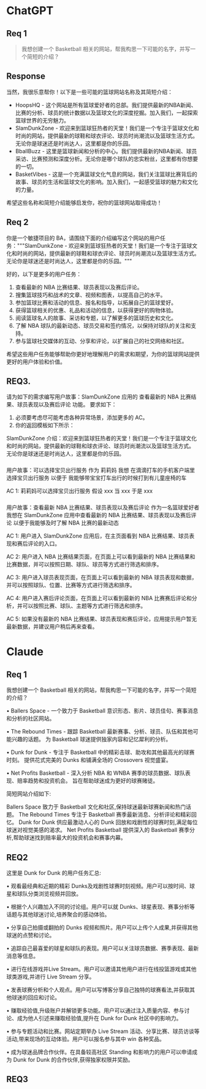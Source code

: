# ChatGPT

## Req 1

> 我想创建一个 Basketball 相关的网站，帮我构思一下可能的名字，并写一个简短的介绍？

## Response

当然，我很乐意帮你！以下是一些可能的篮球网站名称及其简短介绍：

- HoopsHQ - 这个网站是所有篮球爱好者的总部。我们提供最新的NBA新闻、比赛的分析、球员的统计数据以及篮球文化的深度挖掘。加入我们，一起探索篮球世界的无穷魅力。
- SlamDunkZone - 欢迎来到篮球狂热者的天堂！我们是一个专注于篮球文化和时尚的网站，提供最新的球鞋和球衣评论、球员时尚潮流以及篮球生活方式。无论你是球迷还是时尚达人，这里都是你的乐园。
- BballBuzz - 这里是篮球新闻和分析的中心。我们提供最新的NBA新闻、球员采访、比赛预测和深度分析。无论你是哪个球队的忠实粉丝，这里都有你想要的一切。
- BasketVibes - 这是一个充满篮球文化气息的网站，我们关注篮球比赛背后的故事、球员的生活和篮球文化的影响。加入我们，一起感受篮球的魅力和文化的力量。

希望这些名称和简短介绍能够启发你，祝你的篮球网站取得成功！

## Req 2

你是一个敏捷项目的 BA，请围绕下面的介绍编写这个网站的用户任务："""SlamDunkZone - 欢迎来到篮球狂热者的天堂！我们是一个专注于篮球文化和时尚的网站，提供最新的球鞋和球衣评论、球员时尚潮流以及篮球生活方式。 无论你是球迷还是时尚达人，这里都是你的乐园。"""

好的，以下是更多的用户任务：

1. 查看最新的 NBA 比赛结果、球员表现以及赛后评论。
2. 搜集篮球技巧和战术的文章、视频和图表，以提高自己的水平。
3. 参加篮球比赛和活动的信息、报名和指导，以拓展自己的篮球爱好。
4. 获得篮球相关的优惠、礼品和活动的信息，以获得更好的购物体验。
5. 阅读篮球名人的故事、采访和专题，以了解更多的篮球历史和文化。
6. 了解 NBA 球队的最新动态、球员交易和签约情况，以保持对球队的关注和支持。
7. 参与篮球社交媒体的互动、分享和评论，以扩展自己的社交网络和社区。

希望这些用户任务能够帮助你更好地理解用户的需求和期望，为你的篮球网站提供更好的用户体验和价值。

## REQ3.

请为如下的需求编写用户故事：SlamDunkZone 应用的 查看最新的 NBA 比赛结果、球员表现以及赛后评论 功能。 要求如下：

1. 必须要考虑尽可能考虑各种异常场景，添加更多的 AC。
2. 你的返回模板如下所示：

SlamDunkZone 介绍：欢迎来到篮球狂热者的天堂！我们是一个专注于篮球文化和时尚的网站，提供最新的球鞋和球衣评论、球员时尚潮流以及篮球生活方式。 无论你是球迷还是时尚达人，这里都是你的乐园。

###
用户故事：可以选择宝贝出行服务
作为 莉莉妈
我想 在滴滴打车的手机客户端里选择宝贝出行服务
以便于 我能够带宝宝打车出行的时候打到有儿童座椅的车

AC 1:  莉莉妈可以选择宝贝出行服务
假设 xxx
当 xxx
于是 xxx
###


用户故事：查看最新 NBA 比赛结果、球员表现以及赛后评论
作为一名篮球爱好者
我想在 SlamDunkZone 应用中查看最新的 NBA 比赛结果、球员表现以及赛后评论
以便于我能够及时了解 NBA 比赛的最新动态

AC 1: 用户进入 SlamDunkZone 应用后，在主页面看到 NBA 比赛结果、球员表现和赛后评论的入口。

AC 2: 用户进入 NBA 比赛结果页面，在页面上可以看到最新的 NBA 比赛结果和比赛数据，并可以按照日期、球队、球员等方式进行筛选和排序。

AC 3: 用户进入球员表现页面，在页面上可以看到最新的 NBA 球员表现和数据，并可以按照球队、位置、比赛等方式进行筛选和排序。

AC 4: 用户进入赛后评论页面，在页面上可以看到最新的 NBA 比赛赛后评论和分析，并可以按照比赛、球队、主题等方式进行筛选和排序。

AC 5: 如果没有最新的 NBA 比赛结果、球员表现和赛后评论，应用提示用户暂无最新数据，并建议用户稍后再来查看。

# Claude

## Req 1

我想创建一个 Basketball 相关的网站，帮我构思一下可能的名字，并写一个简短的介绍？

• Ballers Space - 一个致力于 Basketball 意识形态、影片、球员佳句、赛事消息和分析的社区网站。

• The Rebound Times - 跟踪 Basketball 最新赛事、分析、球员、队伍和其他可能兴趣的话题。 为 Basketball 球迷提供独家内容和记忆犀利的分析。

• Dunk for Dunk - 专注于 Basketball 中的精彩击球、助攻和其他最高光的球赛时刻。 提供花式完美的 Dunks 和铺满全场的 Crossovers 视觉盛宴。

• Net Profits Basketball - 深入分析 NBA 和 WNBA 赛季的球员数据、球队表现、赔率趋势和投资机会。 旨在帮助球迷成为更好的球赛赌徒。

简短网站介绍如下:

Ballers Space 致力于 Basketball 文化和社区,保持球迷最新球赛新闻和热门话题。
The Rebound Times 专注于 Basketball 赛季最新消息、分析评论和精彩回忆。
Dunk for Dunk 供应最激动人心的 Dunk 回放和戏剧性的球赛时刻,满足每位球迷对视觉美感的渴求。
Net Profits Basketball 提供深入的 Basketball 赛季分析,帮助球迷找到赔率最大的投资机会和赛事内幕。

## REQ2


这里是 Dunk for Dunk 的用户任务汇总:

• 观看最经典和近期的精彩 Dunks及戏剧性球赛时刻视频。用户可以按时间、球星和球队分类浏览视频并回放。

• 根据个人兴趣加入不同的讨论组。用户可以就 Dunks、球星表现、赛事分析等话题与其他球迷讨论,培养聚合的感动体验。

• 分享自己拍摄或翻拍的 Dunks 视频和照片。用户可以上传个人成果,并获得其他球迷的点赞和讨论。

• 追踪自己最喜爱的球星和球队的表现。用户可以关注球员数据、赛季表现、最新消息等信息。

• 进行在线游戏并Live Stream。用户可以邀请其他用户进行在线投篮游戏或其他球类游戏,并进行 Live Stream 分享。

• 发表球赛分析和个人观点。用户可以写博客分享自己独特的球赛看法,并获取其他球迷的回应和讨论。

• 赚取经验值,升级账户并解锁更多功能。用户可以通过注入质量内容、参与讨论、成为他人引述来赚取经验值,提升在 Dunk for Dunk 社区中的影响力。

• 参与专题活动和比赛。网站定期举办 Live Stream 活动、分享比赛、球员访谈等活动,带来现场的互动体验。用户可以报名参与其中 win 各种奖品。

• 成为球迷品牌合作伙伴。在具备较高社区 Standing 和影响力的用户可以申请成为 Dunk for Dunk 的合作伙伴,获得独家权限并奖励。

## REQ3

